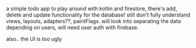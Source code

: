 a simple todo app to play around with kotlin and firestore, there's add, delete and update functionality for the database! still don't fully understand views, layouts, adapters??, paintFlags. will look into separating the data depending on users, will need user auth with firebase.

also.. the UI is too ugly
